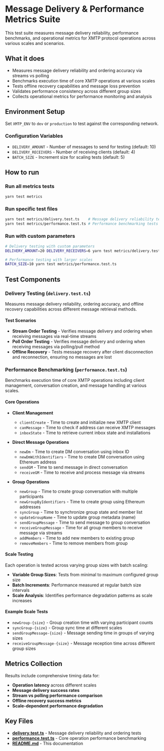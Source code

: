 # Message Delivery & Performance Metrics Suite

This test suite measures message delivery reliability, performance benchmarks, and operational metrics for XMTP protocol operations across various scales and scenarios.

## What it does

- Measures message delivery reliability and ordering accuracy via streams vs polling
- Benchmarks execution time of core XMTP operations at various scales
- Tests offline recovery capabilities and message loss prevention
- Validates performance consistency across different group sizes
- Collects operational metrics for performance monitoring and analysis

## Environment Setup

Set `XMTP_ENV` to `dev` or `production` to test against the corresponding network.

### Configuration Variables

- `DELIVERY_AMOUNT` - Number of messages to send for testing (default: 10)
- `DELIVERY_RECEIVERS` - Number of receiving clients (default: 4)
- `BATCH_SIZE` - Increment size for scaling tests (default: 5)

## How to run

### Run all metrics tests

```bash
yarn test metrics
```

### Run specific test files

```bash
yarn test metrics/delivery.test.ts    # Message delivery reliability tests
yarn test metrics/performance.test.ts # Performance benchmarking tests
```

### Run with custom parameters

```bash
# Delivery testing with custom parameters
DELIVERY_AMOUNT=20 DELIVERY_RECEIVERS=6 yarn test metrics/delivery.test.ts

# Performance testing with larger scales
BATCH_SIZE=10 yarn test metrics/performance.test.ts
```

## Test Components

### Delivery Testing (`delivery.test.ts`)

Measures message delivery reliability, ordering accuracy, and offline recovery capabilities across different message retrieval methods.

#### Test Scenarios

- **Stream Order Testing** - Verifies message delivery and ordering when receiving messages via real-time streams
- **Poll Order Testing** - Verifies message delivery and ordering when receiving messages via polling/pull method
- **Offline Recovery** - Tests message recovery after client disconnection and reconnection, ensuring no messages are lost

### Performance Benchmarking (`performance.test.ts`)

Benchmarks execution time of core XMTP operations including client management, conversation creation, and message handling at various scales.

#### Core Operations

- **Client Management**

  - `clientCreate` - Time to create and initialize new XMTP client
  - `canMessage` - Time to check if address can receive XMTP messages
  - `inboxState` - Time to retrieve current inbox state and installations

- **Direct Message Operations**

  - `newDm` - Time to create DM conversation using inbox ID
  - `newDmWithIdentifiers` - Time to create DM conversation using Ethereum address
  - `sendGM` - Time to send message in direct conversation
  - `receiveGM` - Time to receive and process message via streams

- **Group Operations**
  - `newGroup` - Time to create group conversation with multiple participants
  - `newGroupByIdentifiers` - Time to create group using Ethereum addresses
  - `syncGroup` - Time to synchronize group state and member list
  - `updateGroupName` - Time to update group metadata (name)
  - `sendGroupMessage` - Time to send message to group conversation
  - `receiveGroupMessage` - Time for all group members to receive message via streams
  - `addMembers` - Time to add new members to existing group
  - `removeMembers` - Time to remove members from group

#### Scale Testing

Each operation is tested across varying group sizes with batch scaling:

- **Variable Group Sizes**: Tests from minimal to maximum configured group size
- **Batch Increments**: Performance measured at regular batch size intervals
- **Scale Analysis**: Identifies performance degradation patterns as scale increases

#### Example Scale Tests

- `newGroup-{size}` - Group creation time with varying participant counts
- `syncGroup-{size}` - Group sync time at different scales
- `sendGroupMessage-{size}` - Message sending time in groups of varying sizes
- `receiveGroupMessage-{size}` - Message reception time across different group sizes

## Metrics Collection

Results include comprehensive timing data for:

- **Operation latency** across different scales
- **Message delivery success rates**
- **Stream vs polling performance comparison**
- **Offline recovery success metrics**
- **Scale-dependent performance degradation**

## Key Files

- **[delivery.test.ts](./delivery.test.ts)** - Message delivery reliability and ordering tests
- **[performance.test.ts](./performance.test.ts)** - Core operation performance benchmarking
- **[README.md](./README.md)** - This documentation
